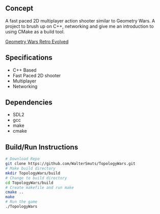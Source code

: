 Concept
-------

A fast paced 2D multiplayer action shooter similar to Geometry Wars. A project to brush up on C++, networking and give me an introduction to using CMake as a build tool.

[Geometry Wars Retro Evolved](http://store.steampowered.com/app/8400/Geometry_Wars_Retro_Evolved/)<br>

Specifications
--------------

* C++ Based
* Fast Paced 2D shooter
* Multiplayer
* Networking

Dependencies
------------
* SDL2
* gcc
* make
* cmake

Build/Run Instructions
------------------
```bash
# Download Repo
git clone https://github.com/WalterSmuts/TopologyWars.git
# Make build directory
mkdir TopologyWars/build
# Change to build directory
cd TopologyWars/build
# Create makefile and run make
cmake ..
make
# Run the game
./TopologyWars
```
